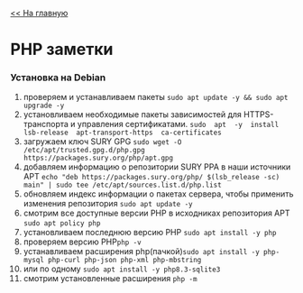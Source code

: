 [<< На главную](../README.md)

# PHP заметки

### Установка на Debian
1. проверяем и устанавливаем пакеты `sudo apt update -y && sudo apt upgrade -y`
2. установливаем необходимые пакеты зависимостей для HTTPS-транспорта и управления сертификатами. `sudo  apt  -y  install  lsb-release  apt-transport-https  ca-certificates`
3. загружаем ключ SURY GPG `sudo wget -O /etc/apt/trusted.gpg.d/php.gpg https://packages.sury.org/php/apt.gpg`
4. добавляем информацию о репозитории SURY PPA в наши источники APT `echo "deb https://packages.sury.org/php/ $(lsb_release -sc) main" | sudo tee /etc/apt/sources.list.d/php.list`
5. обновляем индекс информации о пакетах сервера, чтобы применить изменения репозитория `sudo apt update -y`
6. смотрим все доступные версии PHP в исходниках репозитория APT `sudo apt policy php`
7. установливаем последнюю версию PHP `sudo apt install -y php`
8. проверяем версию PHP`php -v`
9. устанавливаем расширения php(пачкой)`sudo apt install -y php-mysql php-curl php-json php-xml php-mbstring`
10. или по одному `sudo apt install -y php8.3-sqlite3`
11. смотрим установленные расширения `php -m`

